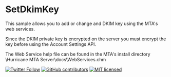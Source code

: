 # SetDkimKey
This sample allows you to add or change and DKIM key using the MTA's web services.

Since the DKIM private key is encrypted on the server you must encrypt the key before using the Account Settings API.

The Web Service help file can be found in the MTA's install directory  \Hurricane MTA Server\docs\WebServices.chm


[![Twitter Follow](https://img.shields.io/twitter/follow/djatwill.svg?style=social&label=Follow)](https://twitter.com/djatwill)
[![GitHub contributors](https://img.shields.io/github/contributors/BillVolz/SetDkimKey.svg)](https://github.com/BillVolz/SetDkimKey/graphs/contributors)
[![MIT licensed](https://img.shields.io/badge/license-MIT-blue.svg)](./LICENSE.txt)
